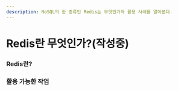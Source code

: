 ```yaml
---
description: NoSQL의 한 종류인 Redis는 무엇인가와 활용 사례를 알아본다.
---
```


# Redis란 무엇인가?(작성중)

### Redis란?



### 활용 가능한 작업

